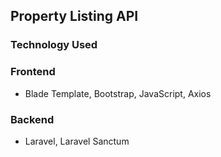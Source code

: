 ## Property Listing API

### Technology Used

### Frontend

-   Blade Template, Bootstrap, JavaScript, Axios

### Backend

-   Laravel, Laravel Sanctum
